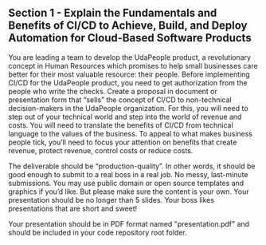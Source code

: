 ## Section 1 - Explain the Fundamentals and Benefits of CI/CD to Achieve, Build, and Deploy Automation for Cloud-Based Software Products

You are leading a team to develop the UdaPeople product, a revolutionary concept in Human Resources which promises to help small businesses care better for their most valuable resource: their people. Before implementing CI/CD for the UdaPeople product, you need to get authorization from the people who write the checks. Create a proposal in document or presentation form that “sells” the concept of CI/CD to non-technical decision-makers in the UdaPeople organization. For this, you will need to step out of your technical world and step into the world of revenue and costs. You will need to translate the benefits of CI/CD from technical language to the values of the business. To appeal to what makes business people tick, you’ll need to focus your attention on benefits that create revenue, protect revenue, control costs or reduce costs.

The deliverable should be “production-quality”. In other words, it should be good enough to submit to a real boss in a real job. No messy, last-minute submissions. You may use public domain or open source templates and graphics if you’d like. But please make sure the content is your own. Your presentation should be no longer than 5 slides. Your boss likes presentations that are short and sweet!

Your presentation should be in PDF format named "presentation.pdf" and should be included in your code repository root folder. 
